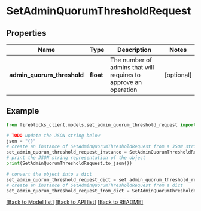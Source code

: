# SetAdminQuorumThresholdRequest


## Properties

Name | Type | Description | Notes
------------ | ------------- | ------------- | -------------
**admin_quorum_threshold** | **float** | The number of admins that will requires to approve an operation | [optional] 

## Example

```python
from fireblocks_client.models.set_admin_quorum_threshold_request import SetAdminQuorumThresholdRequest

# TODO update the JSON string below
json = "{}"
# create an instance of SetAdminQuorumThresholdRequest from a JSON string
set_admin_quorum_threshold_request_instance = SetAdminQuorumThresholdRequest.from_json(json)
# print the JSON string representation of the object
print(SetAdminQuorumThresholdRequest.to_json())

# convert the object into a dict
set_admin_quorum_threshold_request_dict = set_admin_quorum_threshold_request_instance.to_dict()
# create an instance of SetAdminQuorumThresholdRequest from a dict
set_admin_quorum_threshold_request_from_dict = SetAdminQuorumThresholdRequest.from_dict(set_admin_quorum_threshold_request_dict)
```
[[Back to Model list]](../README.md#documentation-for-models) [[Back to API list]](../README.md#documentation-for-api-endpoints) [[Back to README]](../README.md)


